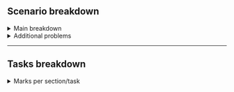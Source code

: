 ## Scenario breakdown

<details>
<summary>
Main breakdown
</summary>
  
- (YG) moving HQ to **new constructed** building.
- Building location: **great Tokyo area**, Kento region of Japan. **(5 miles from old HQ)**
- (YG) has been rapidly expanding and has current workforce of **290** employees
- Expansion has caused problems in old network, performance deteriorated dramatically.
  

- **Security** incidents in last **6 months**
- Access to **old and new** buildings.
  

- New building has **8 floors** plus two **deep** underground carpark.
- Each floor accomodate **60-70** people
  

- Employees **require desktop PC and mobile device**
- Some employee's provided **laptops** depending on department.
  

- Top floor has smaller area, and a balcony.
- Top floor designated to **8 dept heads** and their assistants.
- Departments: *Research and technology, Financial planning, Sales, material and design, personnel, planning and manufacturing, legal and accounting, marketing*
  

- IT Dept **located on ground floor**.
- Ground floor has Cafe which should have **Wi-Fi access** and **Desktop PC's**

</details>

<details>
<summary>
Additional problems
</summary>

1) Investigate **feasibility** of renting one floor to a different company without **compromising security**

2) Investigate and propose a solutions for **housing parts of the company in the old building** using connectivity.
</details>


---


## Tasks breakdown


<details>
<summary>
Marks per section/task
</summary>

0. Introduction – keep it brief, including structure, presentation, writing style, etc.


1. Explain the requirements gathering process and the assumptions made about the company, the buildings, and other parameters of the problem. If necessary, provide diagrams such as floor plans.


2. Propose devices that could be used for implementing your design, discussing the physical topology, wiring and device placement.


3. Present your network design (including any plans to support expansion in the future). Provide a topology diagram and justify your design decisions.


4. Design an appropriate addressing scheme and discuss/explain/justify this design.


5. Discuss appropriate policies for the network; no need for a full policy document (presumably they had one from before) but should address the main issues arising from relocating and resolving any issues identified in your assumptions.


6. Discuss network security threats and for this particular organisation and evaluate possible solutions. Provide appropriate documentation, including device configuration snippets if appropriate.


7. Design strategies and plans for network and performance monitoring and maintenance.


8. Identify potential risks and propose a disaster management and contingency plan.


9. References in an appropriate format.


Max word count limit excluding diagrams/tables
3500

</details>




